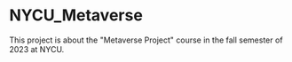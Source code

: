 # NYCU_Metaverse

This project is about the "Metaverse Project" course in the fall semester of 2023 at NYCU.
